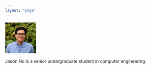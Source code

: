 ```yaml
---
layout: "page"
---
```




![](/members/jason_mini.jpg)

Jason Ho is a senior undergraduate student in computer engineering.
